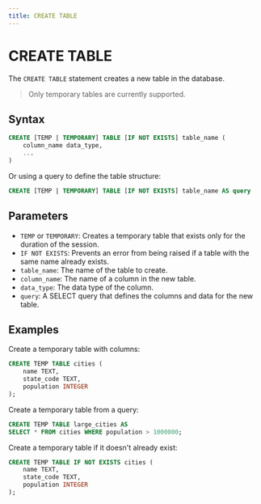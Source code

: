 ```yaml
---
title: CREATE TABLE
---
```


# CREATE TABLE

The `CREATE TABLE` statement creates a new table in the database.

> Only temporary tables are currently supported.

## Syntax

```sql
CREATE [TEMP | TEMPORARY] TABLE [IF NOT EXISTS] table_name (
    column_name data_type,
    ...
)
```

Or using a query to define the table structure:

```sql
CREATE [TEMP | TEMPORARY] TABLE [IF NOT EXISTS] table_name AS query
```

## Parameters

- `TEMP` or `TEMPORARY`: Creates a temporary table that exists only for the duration of the session.
- `IF NOT EXISTS`: Prevents an error from being raised if a table with the same name already exists.
- `table_name`: The name of the table to create.
- `column_name`: The name of a column in the new table.
- `data_type`: The data type of the column.
- `query`: A SELECT query that defines the columns and data for the new table.

## Examples

Create a temporary table with columns:

```sql
CREATE TEMP TABLE cities (
    name TEXT,
    state_code TEXT,
    population INTEGER
);
```

Create a temporary table from a query:

```sql
CREATE TEMP TABLE large_cities AS
SELECT * FROM cities WHERE population > 1000000;
```

Create a temporary table if it doesn't already exist:

```sql
CREATE TEMP TABLE IF NOT EXISTS cities (
    name TEXT,
    state_code TEXT,
    population INTEGER
);
```
